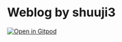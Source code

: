 # Weblog by shuuji3

[![Open in Gitpod](https://gitpod.io/button/open-in-gitpod.svg)](https://gitpod.io/#https://github.com/shuuji3/weblog)
